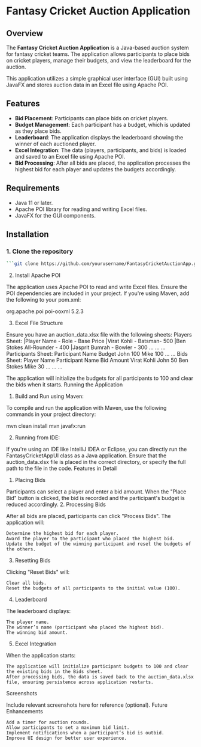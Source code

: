 # Fantasy Cricket Auction Application

## Overview
The **Fantasy Cricket Auction Application** is a Java-based auction system for fantasy cricket teams. The application allows participants to place bids on cricket players, manage their budgets, and view the leaderboard for the auction.

This application utilizes a simple graphical user interface (GUI) built using JavaFX and stores auction data in an Excel file using Apache POI.

## Features
- **Bid Placement**: Participants can place bids on cricket players.
- **Budget Management**: Each participant has a budget, which is updated as they place bids.
- **Leaderboard**: The application displays the leaderboard showing the winner of each auctioned player.
- **Excel Integration**: The data (players, participants, and bids) is loaded and saved to an Excel file using Apache POI.
- **Bid Processing**: After all bids are placed, the application processes the highest bid for each player and updates the budgets accordingly.

## Requirements
- Java 11 or later.
- Apache POI library for reading and writing Excel files.
- JavaFX for the GUI components.

## Installation

### 1. Clone the repository

```bash
```git clone https://github.com/yourusername/FantasyCricketAuctionApp.git
```

2. Install Apache POI

The application uses Apache POI to read and write Excel files. Ensure the POI dependencies are included in your project. If you're using Maven, add the following to your pom.xml:

<dependency>
    <groupId>org.apache.poi</groupId>
    <artifactId>poi-ooxml</artifactId>
    <version>5.2.3</version>
</dependency>

3. Excel File Structure

Ensure you have an auction_data.xlsx file with the following sheets:
Players Sheet:
|Player Name - Role - Base Price
|Virat Kohli - Batsman- 500
|Ben Stokes	All-Rounder - 400
|Jasprit Bumrah - Bowler - 300
...	...	...
Participants Sheet:
Participant Name	Budget
John	100
Mike	100
...	...
Bids Sheet:
Player Name	Participant Name	Bid Amount
Virat Kohli	John	50
Ben Stokes	Mike	30
...	...	...

The application will initialize the budgets for all participants to 100 and clear the bids when it starts.
Running the Application
1. Build and Run using Maven:

To compile and run the application with Maven, use the following commands in your project directory:

mvn clean install
mvn javafx:run

2. Running from IDE:

If you're using an IDE like IntelliJ IDEA or Eclipse, you can directly run the FantasyCricketAppUI class as a Java application. Ensure that the auction_data.xlsx file is placed in the correct directory, or specify the full path to the file in the code.
Features in Detail
1. Placing Bids

Participants can select a player and enter a bid amount. When the "Place Bid" button is clicked, the bid is recorded and the participant's budget is reduced accordingly.
2. Processing Bids

After all bids are placed, participants can click "Process Bids". The application will:

    Determine the highest bid for each player.
    Award the player to the participant who placed the highest bid.
    Update the budget of the winning participant and reset the budgets of the others.

3. Resetting Bids

Clicking "Reset Bids" will:

    Clear all bids.
    Reset the budgets of all participants to the initial value (100).

4. Leaderboard

The leaderboard displays:

    The player name.
    The winner’s name (participant who placed the highest bid).
    The winning bid amount.

5. Excel Integration

When the application starts:

    The application will initialize participant budgets to 100 and clear the existing bids in the Bids sheet.
    After processing bids, the data is saved back to the auction_data.xlsx file, ensuring persistence across application restarts.

Screenshots

Include relevant screenshots here for reference (optional).
Future Enhancements

    Add a timer for auction rounds.
    Allow participants to set a maximum bid limit.
    Implement notifications when a participant’s bid is outbid.
    Improve UI design for better user experience.
